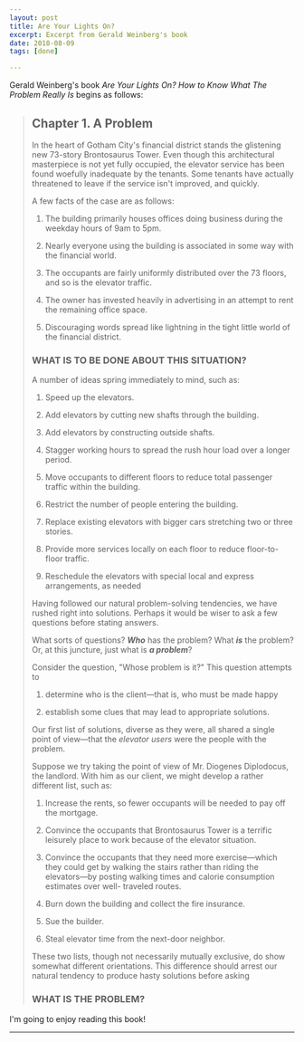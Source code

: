 ```yaml
---
layout: post
title: Are Your Lights On?
excerpt: Excerpt from Gerald Weinberg's book
date: 2018-08-09
tags: [done]

---
```


Gerald Weinberg's book *Are Your Lights On? How to Know What The Problem Really Is* begins as follows:

> ## Chapter 1. A Problem
>
> In the heart of Gotham City's financial district stands the glistening new 73-story Brontosaurus Tower. Even though this architectural masterpiece is not yet fully occupied, the elevator service has been found woefully inadequate by the tenants. Some tenants have actually threatened to leave if the service isn't improved, and quickly.
>
> A few facts of the case are as follows:
>
> 1. The building primarily houses offices doing business during the weekday hours of 9am to 5pm.
>
> 2. Nearly everyone using the building is associated in some way with the financial world.
>
> 3. The occupants are fairly uniformly distributed over the 73 floors, and so is the elevator traffic.
>
> 4. The owner has invested heavily in advertising in an attempt to rent the remaining office space.
>
> 5. Discouraging words spread like lightning in the tight little world of the financial district.
>
> ### WHAT IS TO BE DONE ABOUT THIS SITUATION?
>
> A number of ideas spring immediately to mind, such as:
>
> 1. Speed up the elevators.
>
> 2. Add elevators by cutting new shafts through the building.
>
> 3. Add elevators by constructing outside shafts.
>
> 4. Stagger working hours to spread the rush hour load over a longer period.
>
> 5. Move occupants to different floors to reduce total passenger traffic within the building.
>
> 6. Restrict the number of people entering the building.
>
> 7. Replace existing elevators with bigger cars stretching two or three stories.
>
> 8. Provide more services locally on each floor to reduce floor-to-floor traffic.
>
> 9. Reschedule the elevators with special local and express arrangements, as needed
>
> Having followed our natural problem-solving tendencies, we have rushed right into solutions. Perhaps it would be wiser to ask a few questions before stating answers.
>
> What sorts of questions? ***Who*** has the problem? What ***is*** the problem? Or, at this juncture, just what is ***a problem***?
>
> Consider the question, "Whose problem is it?" This question attempts to
>
> 1. determine who is the client—that is, who must be made happy
> 
> 2. establish some clues that may lead to appropriate solutions.
>
> Our first list of solutions, diverse as they were, all shared a single point of view—that the *elevator users* were the people with the problem.
>
> Suppose we try taking the point of view of Mr. Diogenes Diplodocus, the landlord. With him as our client, we might develop a rather different list, such as:
>
> 1. Increase the rents, so fewer occupants will be needed to pay off the mortgage.
>
> 2. Convince the occupants that Brontosaurus Tower is a terrific leisurely place to work because of the elevator situation.
>
> 3. Convince the occupants that they need more exercise—which they could get by walking the stairs rather than riding the elevators—by posting walking times and calorie consumption estimates over well- traveled routes.
>
> 4. Burn down the building and collect the fire insurance.
>
> 5. Sue the builder.
>
> 6. Steal elevator time from the next-door neighbor.
>
> These two lists, though not necessarily mutually exclusive, do show somewhat different orientations. This difference should arrest our natural tendency to produce hasty solutions before asking
>
> ### WHAT IS THE PROBLEM?

I'm going to enjoy reading this book!

----
